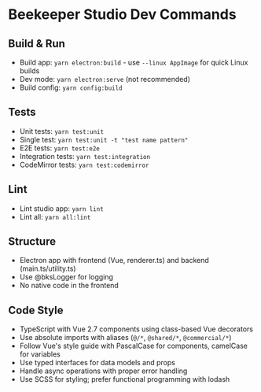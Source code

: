 # Beekeeper Studio Dev Commands

## Build & Run
- Build app: `yarn electron:build` - use `--linux AppImage` for quick Linux builds
- Dev mode: `yarn electron:serve` (not recommended)
- Build config: `yarn config:build`

## Tests
- Unit tests: `yarn test:unit`
- Single test: `yarn test:unit -t "test name pattern"`
- E2E tests: `yarn test:e2e`
- Integration tests: `yarn test:integration`
- CodeMirror tests: `yarn test:codemirror`

## Lint
- Lint studio app: `yarn lint`
- Lint all: `yarn all:lint`

## Structure
- Electron app with frontend (Vue, renderer.ts) and backend (main.ts/utility.ts)
- Use @bksLogger for logging
- No native code in the frontend

## Code Style
- TypeScript with Vue 2.7 components using class-based Vue decorators
- Use absolute imports with aliases (`@/*`, `@shared/*`, `@commercial/*`)
- Follow Vue's style guide with PascalCase for components, camelCase for variables
- Use typed interfaces for data models and props
- Handle async operations with proper error handling
- Use SCSS for styling; prefer functional programming with lodash